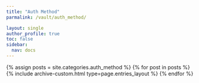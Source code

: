 ```yaml
---
title: "Auth Method"
parmalink: /vault/auth_method/

layout: single
author_profile: true
toc: false
sidebar:
  nav: docs
---
```


{% assign posts = site.categories.auth_method %}
{% for post in posts %} {% include archive-custom.html type=page.entries_layout %} {% endfor %}